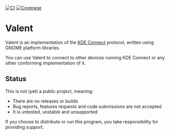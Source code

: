 [![CI](https://github.com/andyholmes/valent/actions/workflows/ci.yml/badge.svg)](https://github.com/andyholmes/valent/actions/workflows/ci.yml)
[![Coverage](https://coveralls.io/repos/github/andyholmes/valent/badge.svg?branch=master)](https://coveralls.io/github/andyholmes/valent?branch=master)

# Valent

Valent is an implementation of the [KDE Connect][kdeconnect] protocol, written
using GNOME platform libraries.

You can use Valent to connect to other devices running KDE Connect or any other
conforming implementation of it.

## Status

This is not (yet) a public project, meaning:

* There are no releases or builds
* Bug reports, features requests and code submissions are not accepted
* It is untested, unstable and unsupported

If you choose to distribute or run this program, you take responsibility for
providing support.


[kdeconnect]: https://community.kde.org/KDEConnect

